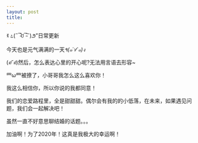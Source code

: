 ```yaml
---
layout: post
title: 
---
```


ꉂ ೭(˵¯̴͒ꇴ¯̴͒˵)౨”日常更新

今天也是元气满满的一天*٩(๑´∀`๑)ง*

(*ฅ́˘ฅ̀*)然后，怎么表达心里的开心呢?无法用言语去形容~

罒ω罒被撩了，小哥哥我怎么这么喜欢你！

我这么相信你，所以你说的我都同意！

我们的恋爱路程里，全是甜甜甜。偶尔会有我的的小低落，在未来，如果遇见问题，我们会一起解决吧！

虽然一直不好意思聊结婚的话题。。。

加油啊！为了2020年！这真是我极大的幸运啊！

